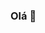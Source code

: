 ### Olá 👋

<!--
**luanlsr/luanlsr** is a ✨ _special_ ✨ repository because its `README.md` (this file) appears on your GitHub profile.


Sou Luan da Silva Ramalho, estudante de desenvolvimento FullStack.
Estou cursando o 2º semestre de Análise e Desenvolvimento de Sistemas pela Faculdade das Américas (FAM).
Atualmente estudo pelos cursos da Cod3r, Curso em Vídeo, Digital Innovation One, e outros cursos de tecnologia pela Udemy.


<p align="left">
  <a href="https://www.instagram.com/luan_ramalholsr/" alt="Instagram">
  <img src="https://img.shields.io/badge/-Instagram-DF0174?style=for-the-badge&logo=instagram&logoColor=white&link=https://www.instagram.com/luan_ramalholsr/"/></a>
  
  <a href="https://www.linkedin.com/in/luan-ramalholsr/" alt="Linkedin">
  <img src="https://img.shields.io/badge/-Linkedin-0e76a8?style=for-the-badge&logo=Linkedin&logoColor=white&link=https://www.linkedin.com/in/luan-ramalholsr/" /></a>

  <a href="mailto:luanfswd@gmail.com" alt="gmail">
  <img src="https://img.shields.io/badge/-Gmail-c14438?style=for-the-badge&logo=Gmail&logoColor=white&link=mailto:luanfswd@gmail.com"/></a>
</p>

       
- 💼 I’m currently working on [QueroDelivery](https://querodelivery.com/) as a Software Engineer
       
- 🎓 I'm majoring in **Bachelor of Information Systems** at CEFET

- 💻 I love **Javascript/Typescript/Node.js** ecosystem

  <img src="https://devicons.github.io/devicon/devicon.git/icons/typescript/typescript-original.svg" alt="typescript" width="30" height="30"/>
  <img src="https://devicons.github.io/devicon/devicon.git/icons/javascript/javascript-original.svg" alt="javascript" width="30" height="30"/>
  <img src="https://devicons.github.io/devicon/devicon.git/icons/nodejs/nodejs-original-wordmark.svg" alt="nodejs" width="30" height="30"/>
  <img src="https://devicons.github.io/devicon/devicon.git/icons/mongodb/mongodb-original-wordmark.svg" alt="mongodb" width="30" height="30"/>
  <img src="https://devicons.github.io/devicon/devicon.git/icons/mysql/mysql-original-wordmark.svg" alt="mysql" width="30" height="30"/>
  <img src="https://devicons.github.io/devicon/devicon.git/icons/redis/redis-original-wordmark.svg" alt="redis" width="30" height="30"/>
  <img src="https://devicons.github.io/devicon/devicon.git/icons/docker/docker-original-wordmark.svg" alt="docker" width="30" height="30"/>
  <img src="https://devicons.github.io/devicon/devicon.git/icons/react/react-original-wordmark.svg" alt="react" width="30" height="30"/>
  <img src="https://devicons.github.io/devicon/devicon.git/icons/vuejs/vuejs-original-wordmark.svg" alt="vuejs" width="30" height="30"/>
  <img src="https://devicons.github.io/devicon/devicon.git/icons/angularjs/angularjs-original.svg" alt="angularjs" width="30" height="30"/>
  <img src="https://devicons.github.io/devicon/devicon.git/icons/php/php-original.svg" alt="php" width="30" height="30"/>
  <img src="https://devicons.github.io/devicon/devicon.git/icons/laravel/laravel-plain-wordmark.svg" alt="laravel" width="30" height="30"/>

     </td>
  </tr>
  
</div>
